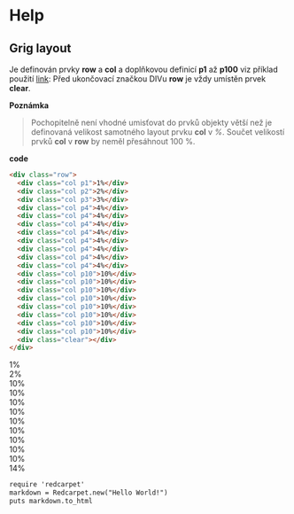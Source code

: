 # Help

## Grig layout

Je definován prvky **row** a **col** a doplňkovou definicí **p1** až **p100** viz příklad použití [link](#code):
Před ukončovací značkou DIVu **row** je vždy umístěn prvek **clear**.

**Poznámka**
> Pochopitelně není vhodné umisťovat do prvků objekty větší než je definovaná velikost samotného layout prvku **col** v *%*.
> Součet velikostí prvků **col** v **row** by neměl přesáhnout 100 %.

<a name="code-grid"/></a>
**code**
```html
<div class="row">
  <div class="col p1">1%</div>
  <div class="col p2">2%</div>
  <div class="col p3">3%</div>
  <div class="col p4">4%</div>
  <div class="col p4">4%</div>
  <div class="col p4">4%</div>
  <div class="col p4">4%</div>
  <div class="col p4">4%</div>
  <div class="col p4">4%</div>
  <div class="col p4">4%</div>
  <div class="col p4">4%</div>  
  <div class="col p10">10%</div>
  <div class="col p10">10%</div>
  <div class="col p10">10%</div>
  <div class="col p10">10%</div>
  <div class="col p10">10%</div>
  <div class="col p10">10%</div>
  <div class="col p10">10%</div>
  <div class="col p10">10%</div>
  <div class="clear"></div>
</div>
```


<div class="row">
    <div class="col p1">1%</div>
    <div class="col p2">2%</div>
    <div class="col p3">10%</div>
    <div class="col p10">10%</div>
    <div class="col p10">10%</div>
    <div class="col p10">10%</div>
    <div class="col p10">10%</div>
    <div class="col p10">10%</div>
    <div class="col p10">10%</div>
    <div class="col p10">10%</div>
    <div class="col p10">10%</div>
    <div class="clear"></div>
</div>

<div class="col p14">14%</div>

</body>
</html>


```html
require 'redcarpet'
markdown = Redcarpet.new("Hello World!")
puts markdown.to_html
```
